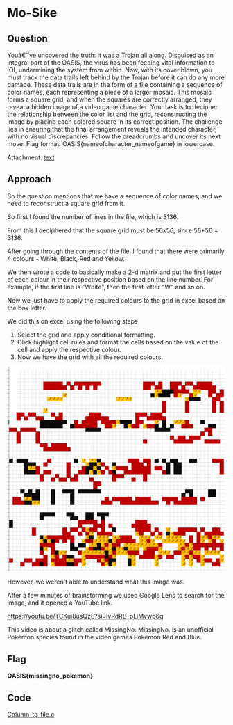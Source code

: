 # Mo-Sike

## Question
Youâ€™ve uncovered the truth: it was a Trojan all along. Disguised as an integral part of the OASIS, the virus has been feeding vital information to IOI, undermining the system from within. Now, with its cover blown, you must track the data trails left behind by the Trojan before it can do any more damage. These data trails are in the form of a file containing a sequence of color names, each representing a piece of a larger mosaic. This mosaic forms a square grid, and when the squares are correctly arranged, they reveal a hidden image of a video game character. Your task is to decipher the relationship between the color list and the grid, reconstructing the image by placing each colored square in its correct position. The challenge lies in ensuring that the final arrangement reveals the intended character, with no visual discrepancies. Follow the breadcrumbs and uncover its next move. Flag format: OASIS{nameofcharacter_nameofgame} in lowercase.

Attachment: [text](../../../../../Pictures/colors.txt)

## Approach

So the question mentions that we  have a sequence of color names, and we need to reconstruct a square grid from it.

So first I found the number of lines  in the file, which is 3136.

From this I deciphered that the square  grid must be 56x56, since 56*56 = 3136.

After going through the contents of the file, I found that there were primarily 4 colours - White, Black, Red and Yellow.

We then wrote a code to basically make a 2-d matrix and put the first letter of each colour in their respective position based on the  line number. For example, if the first line is "White", then the first letter "W" and so on.

Now we just have to apply the required colours  to the grid in excel based on the box letter.

We did this on excel using the following steps

1) Select the grid and apply conditional formatting.
2) Click highlight cell rules and format the  cells based on the value of the cell and apply the respective colour.
3) Now we have the grid with all the required colours.

![alt text](<image.jpg>)

However, we weren't able to understand what this image was.

After a few minutes of brainstorming we used Google Lens to search for the image, and it opened a YouTube link.

https://youtu.be/TCKui8usQzE?si=lvRdRB_pLiMvwp6q

This video is about a glitch called MissingNo.
MissingNo. is an unofficial Pokémon species found in the video games Pokémon Red and Blue.

## Flag

**OASIS{missingno_pokemon}**

## Code

[Column_to_file.c](column_to_file.c)


